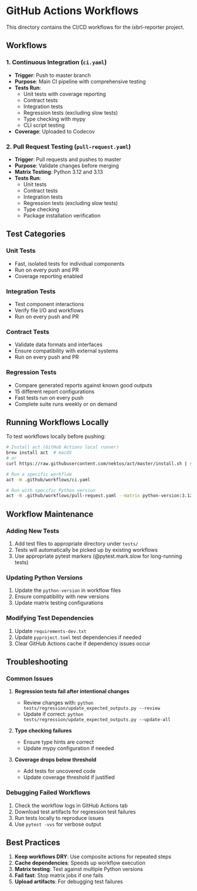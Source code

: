 # GitHub Actions Workflows

This directory contains the CI/CD workflows for the ixbrl-reporter project.

## Workflows

### 1. Continuous Integration (`ci.yaml`)
- **Trigger**: Push to master branch
- **Purpose**: Main CI pipeline with comprehensive testing
- **Tests Run**:
  - Unit tests with coverage reporting
  - Contract tests
  - Integration tests
  - Regression tests (excluding slow tests)
  - Type checking with mypy
  - CLI script testing
- **Coverage**: Uploaded to Codecov

### 2. Pull Request Testing (`pull-request.yaml`)
- **Trigger**: Pull requests and pushes to master
- **Purpose**: Validate changes before merging
- **Matrix Testing**: Python 3.12 and 3.13
- **Tests Run**:
  - Unit tests
  - Contract tests
  - Integration tests
  - Regression tests (excluding slow tests)
  - Type checking
  - Package installation verification

## Test Categories

### Unit Tests
- Fast, isolated tests for individual components
- Run on every push and PR
- Coverage reporting enabled

### Integration Tests
- Test component interactions
- Verify file I/O and workflows
- Run on every push and PR

### Contract Tests
- Validate data formats and interfaces
- Ensure compatibility with external systems
- Run on every push and PR

### Regression Tests
- Compare generated reports against known good outputs
- 15 different report configurations
- Fast tests run on every push
- Complete suite runs weekly or on demand

## Running Workflows Locally

To test workflows locally before pushing:

```bash
# Install act (GitHub Actions local runner)
brew install act  # macOS
# or
curl https://raw.githubusercontent.com/nektos/act/master/install.sh | sudo bash  # Linux

# Run a specific workflow
act -W .github/workflows/ci.yaml

# Run with specific Python version
act -W .github/workflows/pull-request.yaml --matrix python-version:3.12
```

## Workflow Maintenance

### Adding New Tests
1. Add test files to appropriate directory under `tests/`
2. Tests will automatically be picked up by existing workflows
3. Use appropriate pytest markers (@pytest.mark.slow for long-running tests)

### Updating Python Versions
1. Update the `python-version` in workflow files
2. Ensure compatibility with new versions
3. Update matrix testing configurations

### Modifying Test Dependencies
1. Update `requirements-dev.txt`
2. Update `pyproject.toml` test dependencies if needed
3. Clear GitHub Actions cache if dependency issues occur

## Troubleshooting

### Common Issues

1. **Regression tests fail after intentional changes**
   - Review changes with: `python tests/regression/update_expected_outputs.py --review`
   - Update if correct: `python tests/regression/update_expected_outputs.py --update-all`

2. **Type checking failures**
   - Ensure type hints are correct
   - Update mypy configuration if needed

3. **Coverage drops below threshold**
   - Add tests for uncovered code
   - Update coverage threshold if justified

### Debugging Failed Workflows

1. Check the workflow logs in GitHub Actions tab
2. Download test artifacts for regression test failures
3. Run tests locally to reproduce issues
4. Use `pytest -vvs` for verbose output

## Best Practices

1. **Keep workflows DRY**: Use composite actions for repeated steps
2. **Cache dependencies**: Speeds up workflow execution
3. **Matrix testing**: Test against multiple Python versions
4. **Fail fast**: Stop matrix jobs if one fails
5. **Upload artifacts**: For debugging test failures
